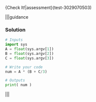 {Check It!|assessment}(test-3029070503)

|||guidance
### Solution
```python
# Inputs
import sys
A = float(sys.argv[1])
B = float(sys.argv[2])
C = float(sys.argv[3])

# Write your code 
num = A * (B + C/3)

# Outputs
print( num )
```
|||
